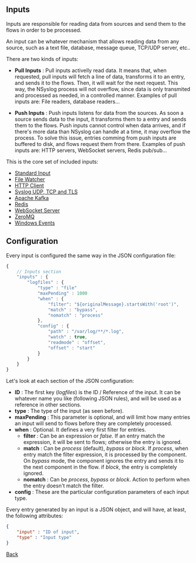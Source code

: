 ## Inputs

Inputs are responsible for reading data from sources and send them to the flows in order to be processed.

An input can be whatever mechanism that allows reading data from any source, such as a text file, database, message queue, TCP/UDP server, etc..

There are two kinds of inputs:

* **Pull Inputs** : Pull inputs activelly read data. It means that, when requested, pull inputs will fetch a line of data, transforms it to an entry, and sends it to the flows. Then, it will wait for the next request. This way, the NSyslog process will not overflow, since data is only transmited and processed as needed, in a controlled manner. Examples of pull inputs are: File readers, database readers...

* **Push Inputs** : Push inputs listens for data from the sources. As soon a source sends data to the input, it transforms them to a entry and sends them to the flows. Push inputs cannot control when data arrives, and if there's more data than NSyslog can handle at a time, it may overflow the process. To solve this issue, entries comming from push inputs are buffered to disk, and flows request them from there. Examples of push inputs are: HTTP servers, WebSocket servers, Redis pub/sub...

This is the core set of included inputs:

* [Standard Input](stdin.md)
* [File Watcher](file.md)
* [HTTP Client](http.md)
* [Syslog UDP, TCP and TLS](syslog.md)
* [Apache Kafka](kafka.md)
* [Redis](redis.md)
* [WebSocket Server](ws.md)
* [ZeroMQ](zmq.md)
* [Windows Events](windows.md)

## Configuration
Every input is configured the same way in the JSON configuration file:

```javascript
{
	// Inputs section
	"inputs" : {
		"logfiles" : {
			"type" : "file"
			"maxPending" : 1000
			"when" : {
				"filter": "${originalMessage}.startsWith('root')",
				"match" : "bypass",
				"nomatch" : "process"
			},
			"config" : {
				"path" : "/var/log/**/*.log",
				"watch" : true,
				"readmode" : "offset",
				"offset" : "start"				
			}
		}
	}
}
```

Let's look at each section of the JSON configuration:
* **ID** : The first key (*logfiles*) is the ID / Reference of the input. It can be whatever name you like (following JSON rules), and will be used as a reference in other sections.
* **type** : The type of the input (as seen before).
* **maxPending** : This parameter is optional, and will limit how many entries an input will send to flows before they are completely processed.
* **when** : Optional. It defines a very first filter for entries.
	* **filter** : Can be an expression or *false*. If an entry match the expression, it will be sent to flows; otherwise the entry is ignored.
	* **match** : Can be *process* (default), *bypass* or *block*. If *process*, when entry match the filter expression, it is processed by the component. On *bypass* mode, the component ignores the entry and sends it to the next component in the flow. if *block*, the entry is completely ignored.
	* **nomatch** : Can be *process*, *bypass* or *block*. Action to perform when the entry doesn't match the filter.
* **config** : These are the particular configuration parameters of each input type.

Every entry generated by an input is a JSON object, and will have, at least, the following attributes:
```json
{
	"input" : "ID of input",
	"type" : "Input type"
}
```

[Back](../README.md)
